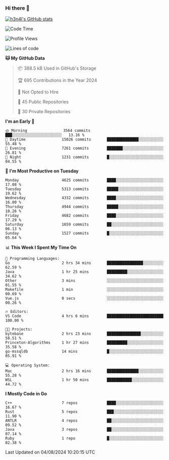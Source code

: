 ### Hi there 👋

[![h3n4l's GitHub stats](https://github-readme-stats.vercel.app/api?username=h3n4l&count_private=true&show_icons=true&theme=radical)](https://github.com/h3n4l/github-readme-stats)

<!--START_SECTION:waka-->
![Code Time](http://img.shields.io/badge/Code%20Time-1%2C887%20hrs%2017%20mins-blue)

![Profile Views](http://img.shields.io/badge/Profile%20Views-0-blue)

![Lines of code](https://img.shields.io/badge/From%20Hello%20World%20I%27ve%20Written-10.7%20million%20lines%20of%20code-blue)

**🐱 My GitHub Data** 

> 📦 388.5 kB Used in GitHub's Storage 
 > 
> 🏆 695 Contributions in the Year 2024
 > 
> 🚫 Not Opted to Hire
 > 
> 📜 45 Public Repositories 
 > 
> 🔑 30 Private Repositories 
 > 
**I'm an Early 🐤** 

```text
🌞 Morning                3564 commits        ███░░░░░░░░░░░░░░░░░░░░░░   13.16 % 
🌆 Daytime                15026 commits       ██████████████░░░░░░░░░░░   55.48 % 
🌃 Evening                7261 commits        ███████░░░░░░░░░░░░░░░░░░   26.81 % 
🌙 Night                  1231 commits        █░░░░░░░░░░░░░░░░░░░░░░░░   04.55 % 
```
📅 **I'm Most Productive on Tuesday** 

```text
Monday                   4625 commits        ████░░░░░░░░░░░░░░░░░░░░░   17.08 % 
Tuesday                  5313 commits        █████░░░░░░░░░░░░░░░░░░░░   19.62 % 
Wednesday                4332 commits        ████░░░░░░░░░░░░░░░░░░░░░   16.00 % 
Thursday                 4944 commits        █████░░░░░░░░░░░░░░░░░░░░   18.26 % 
Friday                   4682 commits        ████░░░░░░░░░░░░░░░░░░░░░   17.29 % 
Saturday                 1659 commits        ██░░░░░░░░░░░░░░░░░░░░░░░   06.13 % 
Sunday                   1527 commits        █░░░░░░░░░░░░░░░░░░░░░░░░   05.64 % 
```


📊 **This Week I Spent My Time On** 

```text
💬 Programming Languages: 
Go                       2 hrs 34 mins       ████████████████░░░░░░░░░   62.59 % 
Java                     1 hr 25 mins        █████████░░░░░░░░░░░░░░░░   34.62 % 
Other                    3 mins              ░░░░░░░░░░░░░░░░░░░░░░░░░   01.55 % 
Makefile                 1 min               ░░░░░░░░░░░░░░░░░░░░░░░░░   00.69 % 
Vue.js                   0 secs              ░░░░░░░░░░░░░░░░░░░░░░░░░   00.26 % 

🔥 Editors: 
VS Code                  4 hrs 6 mins        █████████████████████████   100.00 % 

🐱‍💻 Projects: 
bytebase                 2 hrs 23 mins       ███████████████░░░░░░░░░░   58.51 % 
Princeton-Algorithms     1 hr 27 mins        █████████░░░░░░░░░░░░░░░░   35.58 % 
go-mssqldb               14 mins             █░░░░░░░░░░░░░░░░░░░░░░░░   05.91 % 

💻 Operating System: 
Mac                      2 hrs 16 mins       ██████████████░░░░░░░░░░░   55.28 % 
WSL                      1 hr 50 mins        ███████████░░░░░░░░░░░░░░   44.72 % 
```

**I Mostly Code in Go** 

```text
C++                      7 repos             ████░░░░░░░░░░░░░░░░░░░░░   16.67 % 
Rust                     5 repos             ███░░░░░░░░░░░░░░░░░░░░░░   11.90 % 
ANTLR                    4 repos             ██░░░░░░░░░░░░░░░░░░░░░░░   09.52 % 
Java                     3 repos             ██░░░░░░░░░░░░░░░░░░░░░░░   07.14 % 
Ruby                     1 repo              █░░░░░░░░░░░░░░░░░░░░░░░░   02.38 % 
```




 Last Updated on 04/08/2024 10:20:15 UTC
<!--END_SECTION:waka-->


